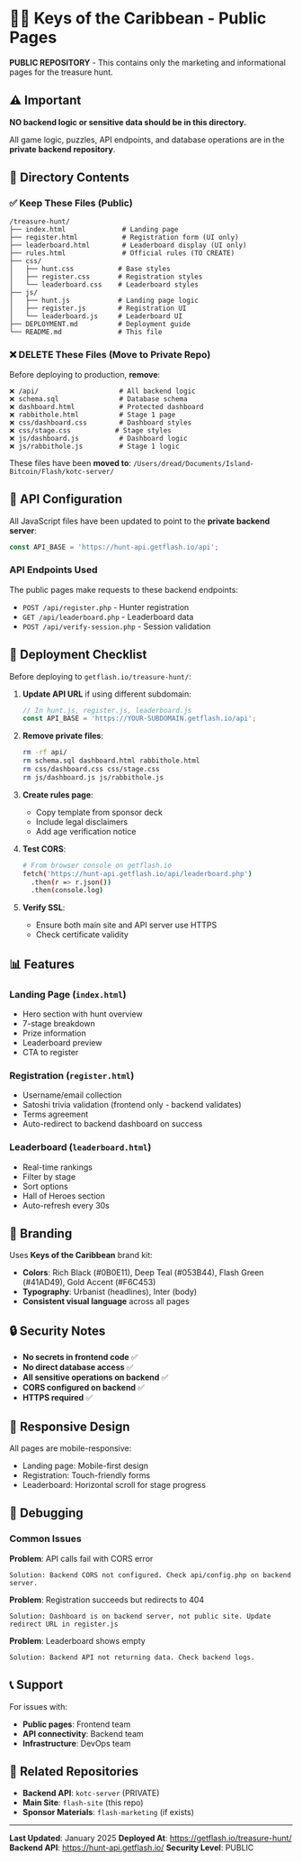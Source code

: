 # 🏴‍☠️ Keys of the Caribbean - Public Pages

**PUBLIC REPOSITORY** - This contains only the marketing and informational pages for the treasure hunt.

## ⚠️ Important

**NO backend logic or sensitive data should be in this directory.**

All game logic, puzzles, API endpoints, and database operations are in the **private backend repository**.

## 📁 Directory Contents

### ✅ **Keep These Files** (Public)

```
/treasure-hunt/
├── index.html              # Landing page
├── register.html           # Registration form (UI only)
├── leaderboard.html        # Leaderboard display (UI only)
├── rules.html              # Official rules (TO CREATE)
├── css/
│   ├── hunt.css           # Base styles
│   ├── register.css       # Registration styles
│   └── leaderboard.css    # Leaderboard styles
├── js/
│   ├── hunt.js            # Landing page logic
│   ├── register.js        # Registration UI
│   └── leaderboard.js     # Leaderboard UI
├── DEPLOYMENT.md          # Deployment guide
└── README.md              # This file
```

### ❌ **DELETE These Files** (Move to Private Repo)

Before deploying to production, **remove**:

```
❌ /api/                    # All backend logic
❌ schema.sql               # Database schema
❌ dashboard.html           # Protected dashboard
❌ rabbithole.html          # Stage 1 page
❌ css/dashboard.css        # Dashboard styles
❌ css/stage.css           # Stage styles
❌ js/dashboard.js          # Dashboard logic
❌ js/rabbithole.js         # Stage 1 logic
```

These files have been **moved to**: `/Users/dread/Documents/Island-Bitcoin/Flash/kotc-server/`

## 🔗 API Configuration

All JavaScript files have been updated to point to the **private backend server**:

```javascript
const API_BASE = 'https://hunt-api.getflash.io/api';
```

### API Endpoints Used

The public pages make requests to these backend endpoints:

- `POST /api/register.php` - Hunter registration
- `GET /api/leaderboard.php` - Leaderboard data
- `POST /api/verify-session.php` - Session validation

## 🚀 Deployment Checklist

Before deploying to `getflash.io/treasure-hunt/`:

1. **Update API URL** if using different subdomain:
   ```javascript
   // In hunt.js, register.js, leaderboard.js
   const API_BASE = 'https://YOUR-SUBDOMAIN.getflash.io/api';
   ```

2. **Remove private files**:
   ```bash
   rm -rf api/
   rm schema.sql dashboard.html rabbithole.html
   rm css/dashboard.css css/stage.css
   rm js/dashboard.js js/rabbithole.js
   ```

3. **Create rules page**:
   - Copy template from sponsor deck
   - Include legal disclaimers
   - Add age verification notice

4. **Test CORS**:
   ```bash
   # From browser console on getflash.io
   fetch('https://hunt-api.getflash.io/api/leaderboard.php')
     .then(r => r.json())
     .then(console.log)
   ```

5. **Verify SSL**:
   - Ensure both main site and API server use HTTPS
   - Check certificate validity

## 📊 Features

### Landing Page (`index.html`)
- Hero section with hunt overview
- 7-stage breakdown
- Prize information
- Leaderboard preview
- CTA to register

### Registration (`register.html`)
- Username/email collection
- Satoshi trivia validation (frontend only - backend validates)
- Terms agreement
- Auto-redirect to backend dashboard on success

### Leaderboard (`leaderboard.html`)
- Real-time rankings
- Filter by stage
- Sort options
- Hall of Heroes section
- Auto-refresh every 30s

## 🎨 Branding

Uses **Keys of the Caribbean** brand kit:
- **Colors**: Rich Black (#0B0E11), Deep Teal (#053B44), Flash Green (#41AD49), Gold Accent (#F6C453)
- **Typography**: Urbanist (headlines), Inter (body)
- **Consistent visual language** across all pages

## 🔒 Security Notes

- **No secrets in frontend code** ✅
- **No direct database access** ✅
- **All sensitive operations on backend** ✅
- **CORS configured on backend** ✅
- **HTTPS required** ✅

## 📱 Responsive Design

All pages are mobile-responsive:
- Landing page: Mobile-first design
- Registration: Touch-friendly forms
- Leaderboard: Horizontal scroll for stage progress

## 🐛 Debugging

### Common Issues

**Problem**: API calls fail with CORS error
```
Solution: Backend CORS not configured. Check api/config.php on backend server.
```

**Problem**: Registration succeeds but redirects to 404
```
Solution: Dashboard is on backend server, not public site. Update redirect URL in register.js
```

**Problem**: Leaderboard shows empty
```
Solution: Backend API not returning data. Check backend logs.
```

## 📞 Support

For issues with:
- **Public pages**: Frontend team
- **API connectivity**: Backend team
- **Infrastructure**: DevOps team

## 🔗 Related Repositories

- **Backend API**: `kotc-server` (PRIVATE)
- **Main Site**: `flash-site` (this repo)
- **Sponsor Materials**: `flash-marketing` (if exists)

---

**Last Updated**: January 2025
**Deployed At**: https://getflash.io/treasure-hunt/
**Backend API**: https://hunt-api.getflash.io/
**Security Level**: PUBLIC
